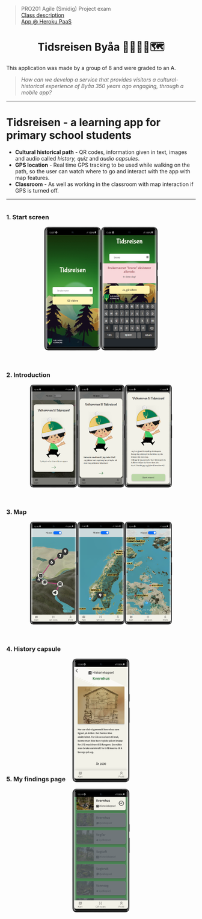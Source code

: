 > PRO201 Agile (Smidig) Project exam  
> <a target="_blank" href="https://www.kristiania.no/en/syllabus/school-of-economics-innovation-and-technology/first-cycle-degree/pro201/agile-project/">Class description</a>  
> <a target="_blank" href="https://tidsreisen.herokuapp.com/">App @ Heroku PaaS</a>

<h1 align="center">
	Tidsreisen Byåa 🚶‍♂🚩🌲🗺
</h1>

This application was made by a group of 8 and were graded to an A.

> _How can we develop a service that provides visitors
> a cultural-historical experience of Byåa 350 years ago
> engaging, through a mobile app?_

---

# Tidsreisen - a learning app for primary school students

- **Cultural historical path** - QR codes, information given in text, images and audio called _history, quiz_ and _audio capsules_.
- **GPS location** - Real time GPS tracking to be used while walking on the path, so the user can watch where to go and interact with the app with map features.
- **Classroom** - As well as working in the classroom with map interaction if GPS is turned off.

---

<div style="display: flex; flex-direction: column; flex-wrap: wrap; width: 100%; gap: 30px">
	<div>
		<h3>1. Start screen</h3>
		<div style="display: flex; flex-direction: row; justify-content: center">
			<img style="width: 30%" alt="start screen" src="client/src/assets/images/imgForReadme/start_screen.png"/>
			<img style="width: 30%" alt="start screen with username" src="client/src/assets/images/imgForReadme/start_screen_username.png"/>
		</div>
	</div>
	<div>
		<h3>2. Introduction</h3>
		<div style="display: flex; flex-direction: row; justify-content: center">
			<img style="width: 25%" alt="intro modal1" src="client/src/assets/images/imgForReadme/intro1.png"/>
			<img style="width: 25%" alt="intro modal2" src="client/src/assets/images/imgForReadme/intro2.png"/>
			<img style="width: 25%" alt="intro modal3" src="client/src/assets/images/imgForReadme/intro3.png"/>
		</div>
	</div>
	<div>
		<h3>3. Map</h3>
			<div style="display: flex; flex-direction: row; justify-content: center">
			<img style="width: 25%" alt="intro modal1" src="client/src/assets/images/imgForReadme/map.png"/>
			<img style="width: 25%" alt="intro modal1" src="client/src/assets/images/imgForReadme/map2.png"/>
			<img style="width: 25%" alt="intro modal1" src="client/src/assets/images/imgForReadme/map3.png"/>
		</div>
	</div>
	<div>
		<h3>4. History capsule</h3>
			<div style="display: flex; flex-direction: row; justify-content: center">
			<img style="width: 30%" alt="intro modal1" src="client/src/assets/images/imgForReadme/history.png"/>
		</div>
	</div>
	<div>
		<h3>5. My findings page</h3>
			<div style="display: flex; flex-direction: row; justify-content: center">
			<img style="width: 30%" alt="intro modal1" src="client/src/assets/images/imgForReadme/myfindings.png"/>
		</div>
	</div>
</div>
